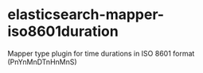 # elasticsearch-mapper-iso8601duration
Mapper type plugin for time durations in ISO 8601 format (PnYnMnDTnHnMnS)
